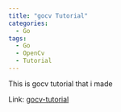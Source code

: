 ```yaml
---
title: "gocv Tutorial"
categories:
  - Go
tags:
  - Go
  - OpenCv
  - Tutorial
---
```


This is gocv tutorial that i made

Link: [gocv-tutorial](https://github.com/hermes7308/gocv-tutorial)